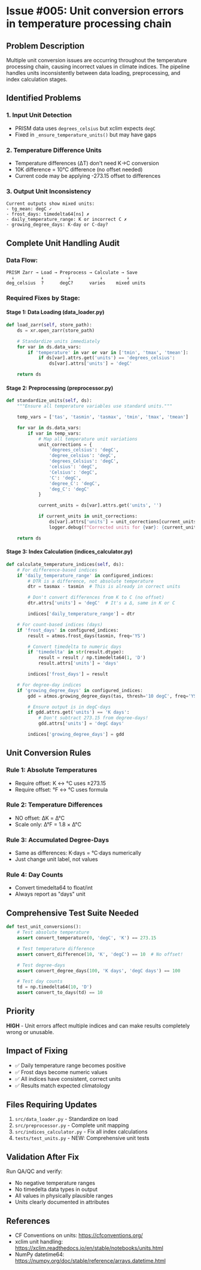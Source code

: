 # Issue #005: Unit conversion errors in temperature processing chain

## Problem Description
Multiple unit conversion issues are occurring throughout the temperature processing chain, causing incorrect values in climate indices. The pipeline handles units inconsistently between data loading, preprocessing, and index calculation stages.

## Identified Problems

### 1. Input Unit Detection
- PRISM data uses `degrees_celsius` but xclim expects `degC`
- Fixed in `_ensure_temperature_units()` but may have gaps

### 2. Temperature Difference Units
- Temperature differences (ΔT) don't need K→C conversion
- 10K difference = 10°C difference (no offset needed)
- Current code may be applying -273.15 offset to differences

### 3. Output Unit Inconsistency
```
Current outputs show mixed units:
- tg_mean: degC ✓
- frost_days: timedelta64[ns] ✗
- daily_temperature_range: K or incorrect C ✗
- growing_degree_days: K·day or C·day?
```

## Complete Unit Handling Audit

### Data Flow:
```
PRISM Zarr → Load → Preprocess → Calculate → Save
  ↓          ↓         ↓           ↓         ↓
deg_celsius  ?      degC?      varies    mixed units
```

### Required Fixes by Stage:

#### Stage 1: Data Loading (data_loader.py)
```python
def load_zarr(self, store_path):
    ds = xr.open_zarr(store_path)

    # Standardize units immediately
    for var in ds.data_vars:
        if 'temperature' in var or var in ['tmin', 'tmax', 'tmean']:
            if ds[var].attrs.get('units') == 'degrees_celsius':
                ds[var].attrs['units'] = 'degC'

    return ds
```

#### Stage 2: Preprocessing (preprocessor.py)
```python
def standardize_units(self, ds):
    """Ensure all temperature variables use standard units."""

    temp_vars = ['tas', 'tasmin', 'tasmax', 'tmin', 'tmax', 'tmean']

    for var in ds.data_vars:
        if var in temp_vars:
            # Map all temperature unit variations
            unit_corrections = {
                'degrees_celsius': 'degC',
                'degree_celsius': 'degC',
                'degrees_Celsius': 'degC',
                'celsius': 'degC',
                'Celsius': 'degC',
                'C': 'degC',
                'degree_C': 'degC',
                'deg_C': 'degC'
            }

            current_units = ds[var].attrs.get('units', '')

            if current_units in unit_corrections:
                ds[var].attrs['units'] = unit_corrections[current_units]
                logger.debug(f"Corrected units for {var}: {current_units} → degC")

    return ds
```

#### Stage 3: Index Calculation (indices_calculator.py)
```python
def calculate_temperature_indices(self, ds):
    # For difference-based indices
    if 'daily_temperature_range' in configured_indices:
        # DTR is a difference, not absolute temperature
        dtr = tasmax - tasmin  # This is already in correct units

        # Don't convert differences from K to C (no offset)
        dtr.attrs['units'] = 'degC'  # It's a Δ, same in K or C

        indices['daily_temperature_range'] = dtr

    # For count-based indices (days)
    if 'frost_days' in configured_indices:
        result = atmos.frost_days(tasmin, freq='YS')

        # Convert timedelta to numeric days
        if 'timedelta' in str(result.dtype):
            result = result / np.timedelta64(1, 'D')
            result.attrs['units'] = 'days'

        indices['frost_days'] = result

    # For degree-day indices
    if 'growing_degree_days' in configured_indices:
        gdd = atmos.growing_degree_days(tas, thresh='10 degC', freq='YS')

        # Ensure output is in degC·days
        if gdd.attrs.get('units') == 'K days':
            # Don't subtract 273.15 from degree-days!
            gdd.attrs['units'] = 'degC days'

        indices['growing_degree_days'] = gdd
```

## Unit Conversion Rules

### Rule 1: Absolute Temperatures
- Require offset: K ↔ °C uses ±273.15
- Require offset: °F ↔ °C uses formula

### Rule 2: Temperature Differences
- NO offset: ΔK = Δ°C
- Scale only: Δ°F = 1.8 × Δ°C

### Rule 3: Accumulated Degree-Days
- Same as differences: K·days = °C·days numerically
- Just change unit label, not values

### Rule 4: Day Counts
- Convert timedelta64 to float/int
- Always report as "days" unit

## Comprehensive Test Suite Needed

```python
def test_unit_conversions():
    # Test absolute temperature
    assert convert_temperature(0, 'degC', 'K') == 273.15

    # Test temperature difference
    assert convert_difference(10, 'K', 'degC') == 10  # No offset!

    # Test degree-days
    assert convert_degree_days(100, 'K days', 'degC days') == 100

    # Test day counts
    td = np.timedelta64(10, 'D')
    assert convert_to_days(td) == 10
```

## Priority
**HIGH** - Unit errors affect multiple indices and can make results completely wrong or unusable.

## Impact of Fixing
- ✅ Daily temperature range becomes positive
- ✅ Frost days become numeric values
- ✅ All indices have consistent, correct units
- ✅ Results match expected climatology

## Files Requiring Updates
1. `src/data_loader.py` - Standardize on load
2. `src/preprocessor.py` - Complete unit mapping
3. `src/indices_calculator.py` - Fix all index calculations
4. `tests/test_units.py` - NEW: Comprehensive unit tests

## Validation After Fix
Run QA/QC and verify:
- No negative temperature ranges
- No timedelta data types in output
- All values in physically plausible ranges
- Units clearly documented in attributes

## References
- CF Conventions on units: https://cfconventions.org/
- xclim unit handling: https://xclim.readthedocs.io/en/stable/notebooks/units.html
- NumPy datetime64: https://numpy.org/doc/stable/reference/arrays.datetime.html